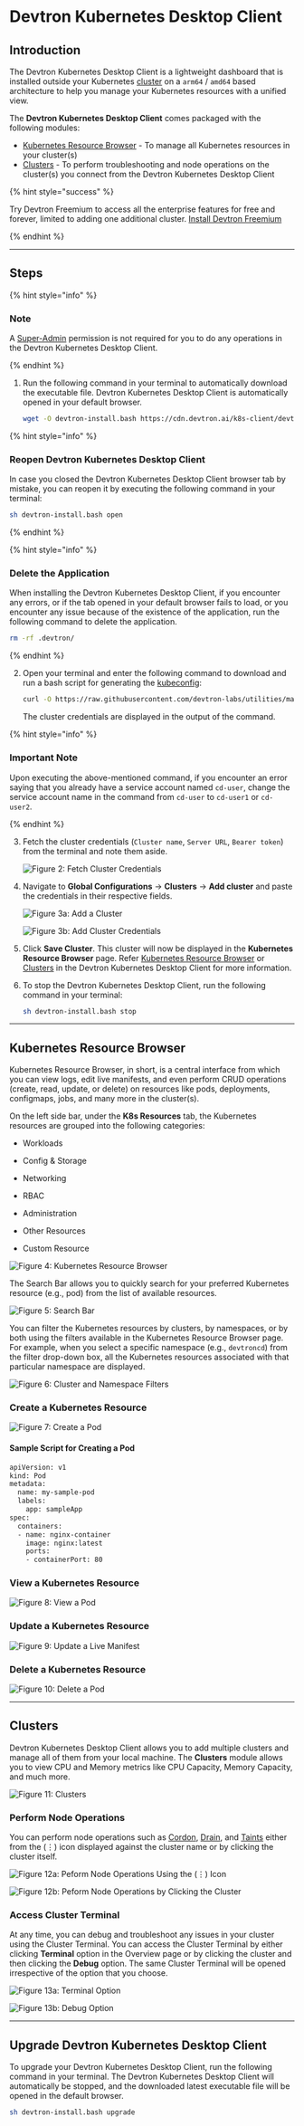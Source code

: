 # Devtron Kubernetes Desktop Client

## Introduction

The Devtron Kubernetes Desktop Client is a lightweight dashboard that is installed outside your Kubernetes [cluster](../../reference/glossary.md#cluster) on a `arm64` / `amd64` based architecture to help you manage your Kubernetes resources with a unified view.

The **Devtron Kubernetes Desktop Client** comes packaged with the following modules:

* [Kubernetes Resource Browser](#kubernetes-resource-browser) - To manage all Kubernetes resources in your cluster(s)
* [Clusters](#clusters) - To perform troubleshooting and node operations on the cluster(s) you connect from the Devtron Kubernetes Desktop Client

{% hint style="success" %}

Try Devtron Freemium to access all the enterprise features for free and forever, limited to adding one additional cluster. [Install Devtron Freemium](https://license.devtron.ai/dashboard)

{% endhint %}

---

## Steps

{% hint style="info" %}

### Note

A [Super-Admin](../../user-guide/global-configurations/user-access.md#assign-super-admin-permissions) permission is not required for you to do any operations in the Devtron Kubernetes Desktop Client. 

{% endhint %}

1. Run the following command in your terminal to automatically download the executable file. Devtron Kubernetes Desktop Client is automatically opened in your default browser.

   ```bash
   wget -O devtron-install.bash https://cdn.devtron.ai/k8s-client/devtron-install.bash && [ -f devtron-install.bash ] && sh devtron-install.bash start  
   ```
{% hint style="info" %}

### Reopen Devtron Kubernetes Desktop Client

In case you closed the Devtron Kubernetes Desktop Client browser tab by mistake, you can reopen it by executing the following command in your terminal:

```bash
sh devtron-install.bash open 
```                           
{% endhint %}

{% hint style="info" %}

### Delete the Application

When installing the Devtron Kubernetes Desktop Client, if you encounter any errors, or if the tab opened in your default browser fails to load, or you encounter any issue because of the existence of the application, run the following command to delete the application.

```bash
rm -rf .devtron/ 
```                           
{% endhint %}

2. Open your terminal and enter the following command to download and run a bash script for generating the [kubeconfig](https://kubernetes.io/docs/tasks/access-application-cluster/configure-access-multiple-clusters/):

   ```bash
   curl -O https://raw.githubusercontent.com/devtron-labs/utilities/main/kubeconfig-exporter/kubernetes_export_sa.sh && bash kubernetes_export_sa.sh cd-user devtroncd
   ```

   The cluster credentials are displayed in the output of the command. 

{% hint style="info" %}

### Important Note

Upon executing the above-mentioned command, if you encounter an error saying that you already have a service account named `cd-user`, change the service account name in the command from `cd-user` to `cd-user1` or `cd-user2`.

{% endhint %}

3. Fetch the cluster credentials (`Cluster name`, `Server URL`, `Bearer token`) from the terminal and note them aside.

   ![Figure 2: Fetch Cluster Credentials](https://devtron-public-asset.s3.us-east-2.amazonaws.com/images/install-devtron/install+devtron+K8s+client/cluster-credentials.jpg)

4. Navigate to **Global Configurations** → **Clusters** → **Add cluster** and paste the credentials in their respective fields. 

   ![Figure 3a: Add a Cluster](https://devtron-public-asset.s3.us-east-2.amazonaws.com/images/install-devtron/install+devtron+K8s+client/global-configs-clusters.jpg)

   ![Figure 3b: Add Cluster Credentials](https://devtron-public-asset.s3.us-east-2.amazonaws.com/images/install-devtron/install+devtron+K8s+client/adding-cluster.jpg)

5. Click **Save Cluster**. This cluster will now be displayed in the **Kubernetes Resource Browser** page. Refer [Kubernetes Resource Browser](#kubernetes-resource-browser) or [Clusters](#clusters) in the Devtron Kubernetes Desktop Client for more information. 

6. To stop the Devtron Kubernetes Desktop Client, run the following command in your terminal:

   ```bash
   sh devtron-install.bash stop
   ``` 

---

## Kubernetes Resource Browser

Kubernetes Resource Browser, in short, is a central interface from which you can view logs, edit live manifests, and even perform CRUD operations (create, read, update, or delete) on resources like pods, deployments, configmaps, jobs, and many more in the cluster(s).  

On the left side bar, under the **K8s Resources** tab, the Kubernetes resources are grouped into the following categories:

* Workloads

* Config & Storage

* Networking

* RBAC

* Administration

* Other Resources

* Custom Resource

![Figure 4: Kubernetes Resource Browser](https://devtron-public-asset.s3.us-east-2.amazonaws.com/images/install-devtron/install+devtron+K8s+client/resource-browser.jpg)

The Search Bar allows you to quickly search for your preferred Kubernetes resource (e.g., pod) from the list of available resources.

![Figure 5: Search Bar](https://devtron-public-asset.s3.us-east-2.amazonaws.com/images/install-devtron/install+devtron+K8s+client/search-bar.jpg)

You can filter the Kubernetes resources by clusters, by namespaces, or by both using the filters available in the Kubernetes Resource Browser page. For example, when you select a specific namespace (e.g., `devtroncd`) from the filter drop-down box, all the Kubernetes resources associated with that particular namespace are displayed. 

![Figure 6: Cluster and Namespace Filters](https://devtron-public-asset.s3.us-east-2.amazonaws.com/images/install-devtron/install+devtron+K8s+client/filter-boxes.jpg)

### Create a Kubernetes Resource 

![Figure 7: Create a Pod](https://devtron-public-asset.s3.us-east-2.amazonaws.com/images/install-devtron/install+devtron+K8s+client/creating-resource.gif)

#### Sample Script for Creating a Pod

```bash
apiVersion: v1
kind: Pod
metadata:
  name: my-sample-pod
  labels:
    app: sampleApp
spec:
  containers:
  - name: nginx-container
    image: nginx:latest
    ports:
    - containerPort: 80
```

### View a Kubernetes Resource

![Figure 8: View a Pod](https://devtron-public-asset.s3.us-east-2.amazonaws.com/images/install-devtron/install+devtron+K8s+client/viewing-resource.gif)

### Update a Kubernetes Resource

![Figure 9: Update a Live Manifest](https://devtron-public-asset.s3.us-east-2.amazonaws.com/images/install-devtron/install+devtron+K8s+client/updating-resource.gif)

### Delete a Kubernetes Resource

![Figure 10: Delete a Pod](https://devtron-public-asset.s3.us-east-2.amazonaws.com/images/install-devtron/install+devtron+K8s+client/deleting-resource.gif)

---

## Clusters

Devtron Kubernetes Desktop Client allows you to add multiple clusters and manage all of them from your local machine. The **Clusters** module allows you to view CPU and Memory metrics like CPU Capacity, Memory Capacity, and much more.

![Figure 11: Clusters](https://devtron-public-asset.s3.us-east-2.amazonaws.com/images/install-devtron/install+devtron+K8s+client/clusters-metrics.jpg)

### Perform Node Operations

You can perform node operations such as [Cordon](https://kubernetes.io/docs/reference/kubectl/generated/kubectl_cordon/), [Drain](https://kubernetes.io/docs/reference/kubectl/generated/kubectl_drain/), and [Taints](https://kubernetes.io/docs/concepts/scheduling-eviction/taint-and-toleration/) either from the (&#8942;) icon displayed against the cluster name or by clicking the cluster itself.

![Figure 12a: Peform Node Operations Using the (&#8942;) Icon](https://devtron-public-asset.s3.us-east-2.amazonaws.com/images/install-devtron/install+devtron+K8s+client/cluster-node-operations.jpg)

![Figure 12b: Peform Node Operations by Clicking the Cluster](https://devtron-public-asset.s3.us-east-2.amazonaws.com/images/install-devtron/install+devtron+K8s+client/cluster-view.jpg)

### Access Cluster Terminal

At any time, you can debug and troubleshoot any issues in your cluster using the Cluster Terminal. You can access the Cluster Terminal by either clicking **Terminal** option in the Overview page or by clicking the cluster and then clicking the **Debug** option. The same Cluster Terminal will be opened irrespective of the option that you choose. 

![Figure 13a: Terminal Option](https://devtron-public-asset.s3.us-east-2.amazonaws.com/images/install-devtron/install+devtron+K8s+client/terminal-option.jpg)

![Figure 13b: Debug Option](https://devtron-public-asset.s3.us-east-2.amazonaws.com/images/install-devtron/install+devtron+K8s+client/debug-option.jpg)

---

## Upgrade Devtron Kubernetes Desktop Client 
To upgrade your Devtron Kubernetes Desktop Client, run the following command in your terminal. The Devtron Kubernetes Desktop Client will automatically be stopped, and the downloaded latest executable file will be opened in the default browser.

```bash
sh devtron-install.bash upgrade
```